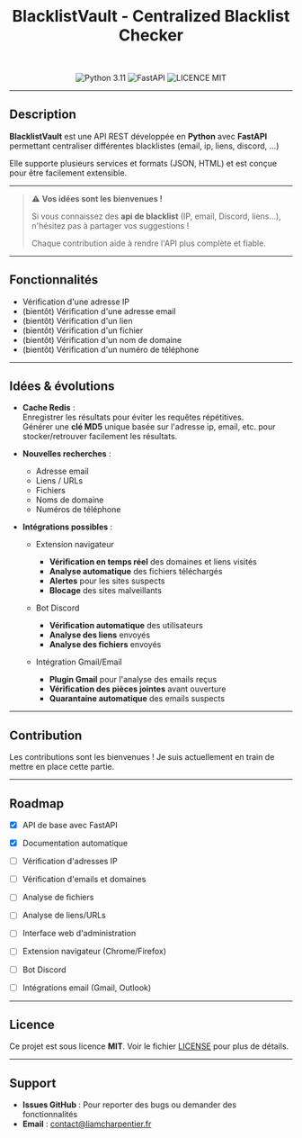 <div align="center">
	<br />
	<p>
		<h1>BlacklistVault - Centralized Blacklist Checker</h1>
	</p>
	<br />
	<p>
		<img src="https://img.shields.io/badge/python-3.11-blue" alt="Python 3.11" />
		<img src="https://img.shields.io/badge/FastAPI-0.100-green" alt="FastAPI" />
		<img src="https://img.shields.io/badge/license-MIT-lightgrey" alt="LICENCE MIT" />
	</p>
</div>

---

## Description

**BlacklistVault** est une API REST développée en **Python** avec **FastAPI** permettant centraliser différentes blacklistes (email, ip, liens, discord, ...)

Elle supporte plusieurs services et formats (JSON, HTML) et est conçue pour être facilement extensible.

---

> ⚠️ **Vos idées sont les bienvenues !**  
>  
> Si vous connaissez des **api de blacklist** (IP, email, Discord, liens…), n'hésitez pas à partager vos suggestions !  
>  
> Chaque contribution aide à rendre l'API plus complète et fiable.


---

## Fonctionnalités

- Vérification d'une adresse IP
- (bientôt) Vérification d'une adresse email
- (bientôt) Vérification d'un lien
- (bientôt) Vérification d'un fichier
- (bientôt) Vérification d'un nom de domaine
- (bientôt) Vérification d'un numéro de téléphone

---

## Idées & évolutions

- **Cache Redis** :  
  Enregistrer les résultats pour éviter les requêtes répétitives.  
  Générer une **clé MD5** unique basée sur l'adresse ip, email, etc. pour stocker/retrouver facilement les résultats.

- **Nouvelles recherches** :  
  - Adresse email  
  - Liens / URLs  
  - Fichiers  
  - Noms de domaine  
  - Numéros de téléphone

- **Intégrations possibles** :  
    - Extension navigateur
        - **Vérification en temps réel** des domaines et liens visités
        - **Analyse automatique** des fichiers téléchargés
        - **Alertes** pour les sites suspects
        - **Blocage** des sites malveillants

    - Bot Discord
        - **Vérification automatique** des utilisateurs
        - **Analyse des liens** envoyés
        - **Analyse des fichiers** envoyés

    - Intégration Gmail/Email
        - **Plugin Gmail** pour l'analyse des emails reçus
        - **Vérification des pièces jointes** avant ouverture
        - **Quarantaine automatique** des emails suspects

---

## Contribution

Les contributions sont les bienvenues !
Je suis actuellement en train de mettre en place cette partie.

---

## Roadmap

- [x] API de base avec FastAPI
- [x] Documentation automatique
- [ ] Vérification d'adresses IP
- [ ] Vérification d'emails et domaines
- [ ] Analyse de fichiers
- [ ] Analyse de liens/URLs
- [ ] Interface web d'administration
- [ ] Extension navigateur (Chrome/Firefox)
- [ ] Bot Discord
- [ ] Intégrations email (Gmail, Outlook)


---

## Licence

Ce projet est sous licence **MIT**. Voir le fichier [LICENSE](LICENSE) pour plus de détails.

---

## Support

- **Issues GitHub** : Pour reporter des bugs ou demander des fonctionnalités
- **Email** : contact@liamcharpentier.fr
